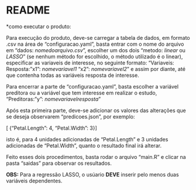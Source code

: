 
# README

\*como executar o produto:

Para execução do produto, deve-se carregar a tabela de dados, em formato
.csv na área de “configuracao.yaml”, basta entrar com o nome do arquivo
em “dados: *nomedoarquivo.csv*”, escolher um dos dois “metodo: *linear*
ou *LASSO*” (se nenhum método for escolhido, o método utilizado é o
linear), especificar as variaveis de interesse, no seguinte formato:
“Variaveis: Resposta:”x1”: *nomevariavel1* “x2”: *nomevariavel2*” e
assim por diante, até que contenha todas as variáveis resposta de
interesse.

Para encerrar a parte de “configuracao.yaml”, basta escolher a variável
preditora ou a variável que tem interesse em realizar o estudo,
“Preditoras:”y”: *nomevariavelresposta*”

Após esta primeira parte, deve-se adicionar os valores das alterações
que se deseja observarem “predicoes.json”, por exemplo:

\[ {“Petal.Length”: 4, “Petal.Width”: 3}\]

isto é, para 4 unidades adicionadas de “Petal.Length” e 3 unidades
adicionadas de “Petal.Width”, quanto o resultado final irá alterar.

Feito esses dois procedimentos, basta rodar o arquivo “main.R” e clicar
na pasta “saidas” para observar os resultados.

**OBS:** Para a regressão LASSO, o usúario **DEVE** inserir pelo menos
duas variáveis dependentes.
